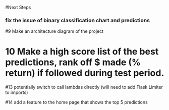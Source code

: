 #Next Steps

### fix the issue of binary classification chart and predictions

#9 Make an architecture diagram of the project

# 10 Make a high score list of the best predictions, rank off $ made (% return) if followed during test period.

#13 potentially switch to call lambdas directly (will need to add Flask Limiter to imports)

#14 add a feature to the home page that shows the top 5 predictions